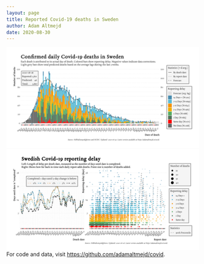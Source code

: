 ```yaml
---
layout: page
title: Reported Covid-19 deaths in Sweden
author: Adam Altmejd
date: 2020-08-30
---
```


![Graph of Swedish Covid-19 deaths with reporting delay.](deaths_lag_sweden_2020-08-30.png "Swedish Covid-19 deaths.")
![Graph of Swedish Covid-19 reporting delay in daily deaths.](lag_trend_sweden_2020-08-30.png "Trend in Swedish Covid-19 mortality reporting delay.")
For code and data, visit <https://github.com/adamaltmejd/covid>.
